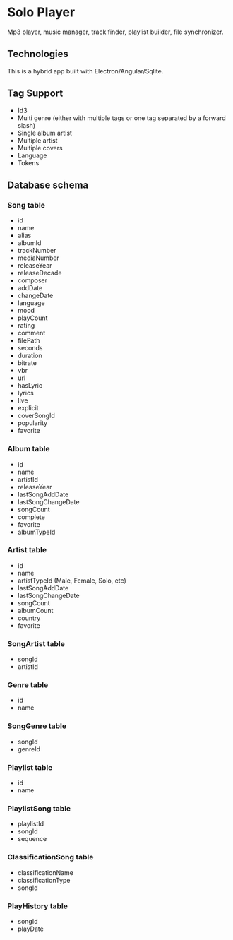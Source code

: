 # Solo Player

Mp3 player, music manager, track finder, playlist builder, file synchronizer.

## Technologies
This is a hybrid app built with Electron/Angular/Sqlite.

## Tag Support
- Id3
- Multi genre (either with multiple tags or one tag separated by a forward slash)
- Single album artist
- Multiple artist
- Multiple covers
- Language
- Tokens

## Database schema

### Song table
- id
- name
- alias
- albumId
- trackNumber
- mediaNumber
- releaseYear
- releaseDecade
- composer
- addDate
- changeDate
- language
- mood
- playCount
- rating
- comment
- filePath
- seconds
- duration
- bitrate
- vbr
- url
- hasLyric
- lyrics
- live
- explicit
- coverSongId
- popularity
- favorite

### Album table
- id
- name
- artistId
- releaseYear
- lastSongAddDate
- lastSongChangeDate
- songCount
- complete
- favorite
- albumTypeId

### Artist table
- id
- name
- artistTypeId (Male, Female, Solo, etc)
- lastSongAddDate
- lastSongChangeDate
- songCount
- albumCount
- country
- favorite

### SongArtist table
- songId
- artistId

### Genre table
- id
- name

### SongGenre table
- songId
- genreId

### Playlist table
- id
- name

### PlaylistSong table
- playlistId
- songId
- sequence

### ClassificationSong table
- classificationName
- classificationType
- songId

### PlayHistory table
- songId
- playDate